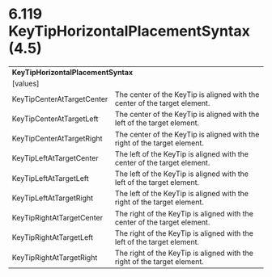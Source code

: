 <html dir="LTR" xmlns:mshelp="http://msdn.microsoft.com/mshelp" xmlns:ddue="http://ddue.schemas.microsoft.com/authoring/2003/5" xmlns:xlink="http://www.w3.org/1999/xlink" xmlns:tool="http://www.microsoft.com/tooltip">

<body>
 <input type="hidden" id="userDataCache" class="userDataStyle">
 <input type="hidden" id="hiddenScrollOffset">
 <img id="dropDownImage" style="display:none; height:0; width:0;" src="../local/drpdown.gif">
 <img id="dropDownHoverImage" style="display:none; height:0; width:0;" src="../local/drpdown_orange.gif">
 <img id="collapseImage" style="display:none; height:0; width:0;" src="../local/collapse.gif">
 <img id="expandImage" style="display:none; height:0; width:0;" src="../local/exp.gif">
 <img id="collapseAllImage" style="display:none; height:0; width:0;" src="../local/collall.gif">
 <img id="expandAllImage" style="display:none; height:0; width:0;" src="../local/expall.gif">
 <img id="copyImage" style="display:none; height:0; width:0;" src="../local/copycode.gif">
 <img id="copyHoverImage" style="display:none; height:0; width:0;" src="../local/copycodeHighlight.gif">
 <div id="header"><h1 class="heading">6.119 KeyTipHorizontalPlacementSyntax (4.5)</h1></div>

 <div id="mainSection">
 <div id="mainBody">
 <div id="allHistory" class="saveHistory" onsave="saveAll()" onload="loadAll()"></div>
 <p xmlns:wsd="http://wsdev.schemas.microsoft.com/authoring/2008/2" xmlns:msxsl="urn:schemas-microsoft-com:xslt" xmlns:script="urn:script" xmlns:build="urn:build">
 </p>
 <div id="sectionSection0" class="section" name="collapseableSection">
 <content xmlns="http://ddue.schemas.microsoft.com/authoring/2003/5" xmlns:wsd="http://wsdev.schemas.microsoft.com/authoring/2008/2" xmlns:msxsl="urn:schemas-microsoft-com:xslt" xmlns:script="urn:script" xmlns:build="urn:build">
 </content>
 </div>
 <div id="sectionSection1" class="section" name="collapseableSection">
 <content xmlns="http://ddue.schemas.microsoft.com/authoring/2003/5" xmlns:wsd="http://wsdev.schemas.microsoft.com/authoring/2008/2" xmlns:msxsl="urn:schemas-microsoft-com:xslt" xmlns:script="urn:script" xmlns:build="urn:build">
 <table class="ProtocolAuthoredTable" xmlns="">
 <tr><td colspan="2">
 <b>KeyTipHorizontalPlacementSyntax</b> </td>
 </tr>
 <tr><td><div class="indent0">[values]</div></td>
 <td></td>
 </tr>
 <tr><td><div class="indent2">KeyTipCenterAtTargetCenter</div></td>
 <td>The center of the KeyTip is aligned with the center of the target element.</td>
 </tr>
 <tr><td><div class="indent2">KeyTipCenterAtTargetLeft</div></td>
 <td>The center of the KeyTip is aligned with the left of the target element.</td>
 </tr>
 <tr><td><div class="indent2">KeyTipCenterAtTargetRight</div></td>
 <td>The center of the KeyTip is aligned with the right of the target element.</td>
 </tr>
 <tr><td><div class="indent2">KeyTipLeftAtTargetCenter</div></td>
 <td>The left of the KeyTip is aligned with the center of the target element.</td>
 </tr>
 <tr><td><div class="indent2">KeyTipLeftAtTargetLeft</div></td>
 <td>The left of the KeyTip is aligned with the left of the target element.</td>
 </tr>
 <tr><td><div class="indent2">KeyTipLeftAtTargetRight</div></td>
 <td>The left of the KeyTip is aligned with the right of the target element.</td>
 </tr>
 <tr><td><div class="indent2">KeyTipRightAtTargetCenter</div></td>
 <td>The right of the KeyTip is aligned with the center of the target element.</td>
 </tr>
 <tr><td><div class="indent2">KeyTipRightAtTargetLeft</div></td>
 <td>The right of the KeyTip is aligned with the left of the target element.</td>
 </tr>
 <tr><td><div class="indent2">KeyTipRightAtTargetRight</div></td>
 <td>The right of the KeyTip is aligned with the right of the target element.</td>
 </tr>
</table>
 </content>
 </div>
 <!--[if gte IE 5]>
 <tool:tip element="languageFilterToolTip" avoidmouse="false"/>
 <![endif]-->
 </div>
 <a name="feedback"></a><span></span>
 </div>
</body></html>
